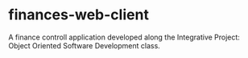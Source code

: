 # finances-web-client
A finance controll application developed along the Integrative Project: Object Oriented Software Development class.
